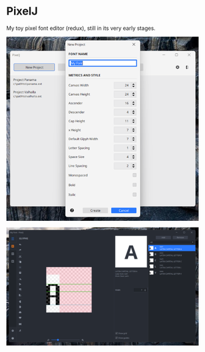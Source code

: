 # PixelJ

My toy pixel font editor (redux), still in its very early stages.

![New project dialog](.github/new_project_2022_07_12.png)

![Project view](.github/glyphs_screen_2022_07_12.png)

